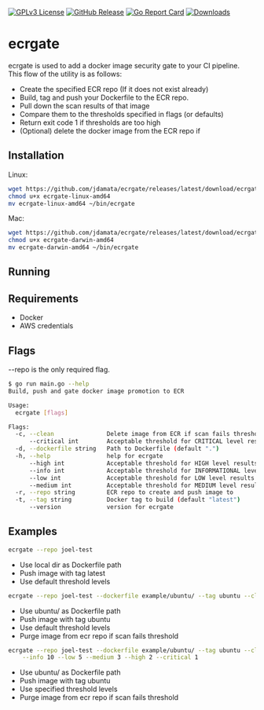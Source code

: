 [![GPLv3 License](https://img.shields.io/badge/License-GPL%20v3-yellow.svg)](https://opensource.org/licenses/)
[![GitHub Release](https://img.shields.io/github/release/jdamata/ecrgate.svg?style=flat)](https://github.com/jdamata/ecrgate/releases?sort-semver)
[![Go Report Card](https://goreportcard.com/badge/github.com/jdamata/ecrgate)](https://goreportcard.com/report/github.com/jdamata/ecrgate)
[![Downloads](https://img.shields.io/github/downloads/jdamata/ecrgate/total.svg)](https://github.com/jdamata/ecrgate/releases)

# ecrgate
ecrgate is used to add a docker image security gate to your CI pipeline.  
This flow of the utility is as follows:  
- Create the specified ECR repo (If it does not exist already)
- Build, tag and push your Dockerfile to the ECR repo. 
- Pull down the scan results of that image
- Compare them to the thresholds specified in flags (or defaults)
- Return exit code 1 if thresholds are too high
- (Optional) delete the docker image from the ECR repo if 

## Installation

Linux:
```bash
wget https://github.com/jdamata/ecrgate/releases/latest/download/ecrgate-linux-amd64
chmod u+x ecrgate-linux-amd64
mv ecrgate-linux-amd64 ~/bin/ecrgate
```

Mac:
```bash
wget https://github.com/jdamata/ecrgate/releases/latest/download/ecrgate-darwin-amd64
chmod u+x ecrgate-darwin-amd64
mv ecrgate-darwin-amd64 ~/bin/ecrgate
```

## Running


## Requirements
- Docker
- AWS credentials

## Flags
--repo is the only required flag.

```bash
$ go run main.go --help
Build, push and gate docker image promotion to ECR

Usage:
  ecrgate [flags]

Flags:
  -c, --clean               Delete image from ECR if scan fails threshold
      --critical int        Acceptable threshold for CRITICAL level results
  -d, --dockerfile string   Path to Dockerfile (default ".")
  -h, --help                help for ecrgate
      --high int            Acceptable threshold for HIGH level results (default 3)
      --info int            Acceptable threshold for INFORMATIONAL level results (default 25)
      --low int             Acceptable threshold for LOW level results (default 10)
      --medium int          Acceptable threshold for MEDIUM level results (default 5)
  -r, --repo string         ECR repo to create and push image to
  -t, --tag string          Docker tag to build (default "latest")
      --version             version for ecrgate
```

## Examples
```bash
ecrgate --repo joel-test
```
- Use local dir as Dockerfile path
- Push image with tag latest
- Use default threshold levels

```bash
ecrgate --repo joel-test --dockerfile example/ubuntu/ --tag ubuntu --clean
```
- Use ubuntu/ as Dockerfile path
- Push image with tag ubuntu
- Use default threshold levels
- Purge image from ecr repo if scan fails threshold

```bash
ecrgate --repo joel-test --dockerfile example/ubuntu/ --tag ubuntu --clean \
    --info 10 --low 5 --medium 3 --high 2 --critical 1
```
- Use ubuntu/ as Dockerfile path
- Push image with tag ubuntu
- Use specified threshold levels
- Purge image from ecr repo if scan fails threshold